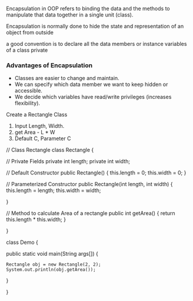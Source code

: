 Encapsulation in OOP refers to binding the data and the methods to manipulate that data together in a single unit (class).



Encapsulation is normally done to hide the state and representation of an object from outside



a good convention is to declare all the data members or instance variables of a class private

### Advantages of Encapsulation
- Classes are easier to change and maintain.
- We can specify which data member we want to keep hidden or accessible.
- We decide which variables have read/write privileges (increases flexibility).


Create a Rectangle Class

1. Input Length, Width.
2. get Area - L * W
3. Default C, Parameter C



// Class Rectangle
class Rectangle {

// Private Fields
private int length;
private int width;

// Default Constructor
public Rectangle() {
this.length = 0;
this.width = 0;
}

// Parameterized Constructor
public Rectangle(int length, int width) {
this.length = length;
this.width = width;

}

// Method to calculate Area of a rectangle
public int getArea() {
return this.length * this.width;
}

}

class Demo {

public static void main(String args[]) {

    Rectangle obj = new Rectangle(2, 2);
    System.out.println(obj.getArea());

}

}

